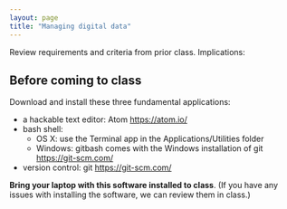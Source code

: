 ```yaml
---
layout: page
title: "Managing digital data"
---
```


Review requirements and criteria from prior class.  Implications:


## Before coming to class

Download and install these three fundamental applications:

- a hackable text editor: Atom <https://atom.io/>
- bash shell:
    - OS X: use the Terminal app in the Applications/Utilities folder
    - Windows:  gitbash comes with the Windows installation of git <https://git-scm.com/>
- version control: git <https://git-scm.com/>


**Bring your laptop with this software installed to class**. (If you have any issues with installing the software, we can review them in class.)
